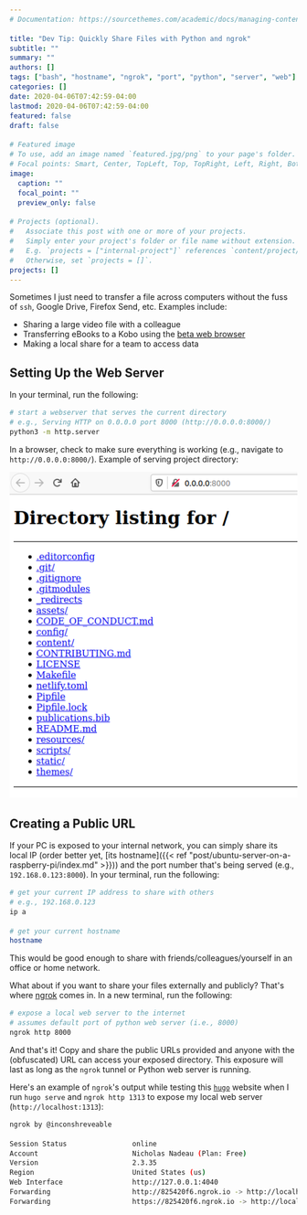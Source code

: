 ```yaml
---
# Documentation: https://sourcethemes.com/academic/docs/managing-content/

title: "Dev Tip: Quickly Share Files with Python and ngrok"
subtitle: ""
summary: ""
authors: []
tags: ["bash", "hostname", "ngrok", "port", "python", "server", "web"]
categories: []
date: 2020-04-06T07:42:59-04:00
lastmod: 2020-04-06T07:42:59-04:00
featured: false
draft: false

# Featured image
# To use, add an image named `featured.jpg/png` to your page's folder.
# Focal points: Smart, Center, TopLeft, Top, TopRight, Left, Right, BottomLeft, Bottom, BottomRight.
image:
  caption: ""
  focal_point: ""
  preview_only: false

# Projects (optional).
#   Associate this post with one or more of your projects.
#   Simply enter your project's folder or file name without extension.
#   E.g. `projects = ["internal-project"]` references `content/project/deep-learning/index.md`.
#   Otherwise, set `projects = []`.
projects: []
---
```


Sometimes I just need to transfer a file across computers without the fuss of `ssh`, Google Drive, Firefox Send, etc.
Examples include:

- Sharing a large video file with a colleague
- Transferring eBooks to a Kobo using the [beta web browser](https://help.kobo.com/hc/en-us/articles/360017763733-About-Beta-Features)
- Making a local share for a team to access data

## Setting Up the Web Server

In your terminal, run the following:

```bash
# start a webserver that serves the current directory
# e.g., Serving HTTP on 0.0.0.0 port 8000 (http://0.0.0.0:8000/)
python3 -m http.server
```

In a browser, check to make sure everything is working (e.g., navigate to `http://0.0.0.0:8000/`). Example of serving project directory:

![Example of serving project directory.](2020-04-06-07-50-07.png)

## Creating a Public URL

If your PC is exposed to your internal network, you can simply share its local IP (order better yet, [its hostname]({{< ref "post/ubuntu-server-on-a-raspberry-pi/index.md" >}})) and the port number that's being served (e.g., `192.168.0.123:8000`).
In your terminal, run the following:

```bash
# get your current IP address to share with others
# e.g., 192.168.0.123
ip a

# get your current hostname
hostname
```

This would be good enough to share with friends/colleagues/yourself in an office or home network.

What about if you want to share your files externally and publicly?
That's where [ngrok](https://ngrok.com/) comes in.
In a new terminal, run the following:

```bash
# expose a local web server to the internet
# assumes default port of python web server (i.e., 8000)
ngrok http 8000
```

And that's it!
Copy and share the public URLs provided and anyone with the (obfuscated) URL can access your exposed directory.
This exposure will last as long as the `ngrok` tunnel or Python web server is running.

Here's an example of `ngrok`'s output while testing this [`hugo`](https://gohugo.io/) website when I run `hugo serve` and `ngrok http 1313` to expose my local web server (`http://localhost:1313`):

```bash
ngrok by @inconshreveable                                                                (Ctrl+C to quit)

Session Status                online
Account                       Nicholas Nadeau (Plan: Free)
Version                       2.3.35
Region                        United States (us)
Web Interface                 http://127.0.0.1:4040
Forwarding                    http://825420f6.ngrok.io -> http://localhost:1313
Forwarding                    https://825420f6.ngrok.io -> http://localhost:1313
```

